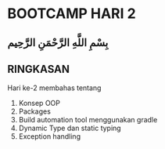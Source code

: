 # BOOTCAMP HARI 2

## بِسْمِ اللَّهِ الرَّحْمَنِ الرَّحِيم  

## RINGKASAN

Hari ke-2 membahas tentang

1. Konsep OOP
2. Packages
3. Build automation tool menggunakan gradle
4. Dynamic Type dan static typing
5. Exception handling
